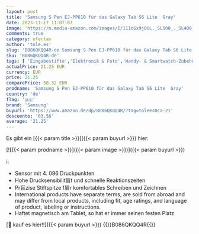 ```yaml
---
layout: post
title: 'Samsung S Pen EJ-PP610 für das Galaxy Tab S6 Lite  Gray'
date: 2023-11-17 11:07:07
image: 'https://m.media-amazon.com/images/I/111oGx9jOUL._SL500_._SL400_.jpg'
comments: true
category: ofertas
author: 'tole.es'
slug: 'B086QKQQ4R-de Samsung S Pen EJ-PP610 für das Galaxy Tab S6 Lite Gray'
sku: 'B086QKQQ4R-de'
tags: [ 'Eingabestifte','Elektronik & Foto','Handy- & Smartwatch-Zubehör','Handys & Zubehör','samsung','🇩🇪', ]
actualPrice: 21.25 EUR
currency: EUR
price: 21.25
comparePrice: 58.32 EUR
prodname: 'Samsung S Pen EJ-PP610 für das Galaxy Tab S6 Lite  Gray'
country: 'de'
flag: '🇩🇪'
brand: 'Samsung'
buyurl: 'https://www.amazon.de/dp/B086QKQQ4R/?tag=tolees0ca-21'
descuento: '63.56'
average: '21.25'
---
```


Es gibt ein [{{< param title >}}]({{< param buyurl >}}) hier:

[![{{< param prodname >}}]({{< param image >}})]({{< param buyurl >}})

ℹ️:

- Sensor mit 4. 096 Druckpunkten
- Hohe Drucksensibilit盲t und schnelle Reaktionszeiten
- Pr盲zise Stiftspitze f眉r komfortables Schreiben und Zeichnen
- International products have separate terms, are sold from abroad and may differ from local products, including fit, age ratings, and language of product, labeling or instructions.
- Haftet magnetisch am Tablet, so hat er immer seinen festen Platz

[🛒 kauf es hier!!]({{< param buyurl >}})
{{<world>}}B086QKQQ4R{{</world>}}
